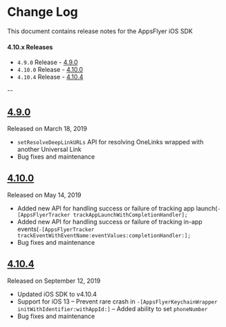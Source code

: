 # Change Log
This document contains release notes for the AppsFlyer iOS SDK

#### 4.10.x Releases

- `4.9.0` Release - [4.9.0](#813)
- `4.10.0` Release - [4.10.0](#830)
- `4.10.4` Release - [4.10.4](#871)

--

## [4.9.0](https://github.com/AppsFlyerSDK/AppsFlyerFramework/releases/tag/4.9.0)
Released on March 18, 2019
- `setResolveDeepLinkURLs` API for resolving OneLinks wrapped with another Universal Link
- Bug fixes and maintenance

## [4.10.0](https://github.com/AppsFlyerSDK/AppsFlyerFramework/releases/tag/4.10.0)
Released on May 14, 2019
- Added new API for handling success or failure of tracking app launch(`-[AppsFlyerTracker trackAppLaunchWithCompletionHandler];`
- Added new API for handling success or failure of tracking in-app events(`-[AppsFlyerTracker trackEventWithEventName:eventValues:completionHandler:];`
- Bug fixes and maintenance

## [4.10.4](https://github.com/AppsFlyerSDK/AppsFlyerFramework/releases/tag/4.10.4)
Released on September 12, 2019
- Updated iOS SDK to v4.10.4
- Support for iOS 13
– Prevent rare crash in `-[AppsFlyerKeychainWrapper initWithIdentifier:withAppId:]`
– Added ability to set `phoneNumber`
- Bug fixes and maintenance


